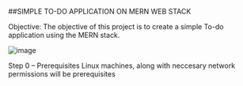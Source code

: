
##SIMPLE TO-DO APPLICATION ON MERN WEB STACK

Objective: The objective of this project is to create a simple To-do application using the MERN stack.

![image](https://user-images.githubusercontent.com/24277138/128539492-d72a9b5d-2ed9-40c8-b03c-edf5128a3e61.png)

Step 0 – Prerequisites
Linux machines, along with neccesary network permissions will be prerequisites 


